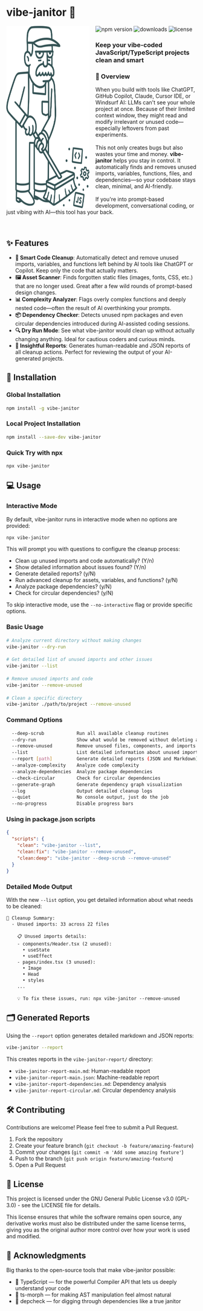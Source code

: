 # vibe-janitor 🧹

<div align="center">
<img src="https://raw.githubusercontent.com/TravnikovDev/vibe-janitor/main/static/vibe-janitor.svg" align="left" height="480" width="220" alt="vibe-janitor mascot"  style="margin-right:16px">

<p align="left">
  <img src="https://img.shields.io/npm/v/vibe-janitor.svg" alt="npm version">
  <img src="https://img.shields.io/npm/dm/vibe-janitor.svg" alt="downloads">
  <img src="https://img.shields.io/github/license/TravnikovDev/vibe-janitor.svg" alt="license">
</p>

<h3 align="left"><b>Keep your vibe-coded JavaScript/TypeScript projects clean and smart</b></h3>

<h3 align="left">🌟 Overview</h3>

<p align="left">
When you build with tools like ChatGPT, GitHub Copilot, Claude, Cursor IDE, or Windsurf AI: LLMs can't see your whole project at once. Because of their limited context window, they might read and modify irrelevant or unused code—especially leftovers from past experiments.
<br><br>
This not only creates bugs but also wastes your time and money. <strong>vibe-janitor</strong> helps you stay in control. It automatically finds and removes unused imports, variables, functions, files, and dependencies—so your codebase stays clean, minimal, and AI-friendly.
<br><br>
If you're into prompt-based development, conversational coding, or just vibing with AI—this tool has your back.
</p>
</div>

<br clear="all">

## ✨ Features

- **🧹 Smart Code Cleanup**: Automatically detect and remove unused imports, variables, and functions left behind by AI tools like ChatGPT or Copilot. Keep only the code that actually matters.
- **🖼️ Asset Scanner**: Finds forgotten static files (images, fonts, CSS, etc.) that are no longer used. Great after a few wild rounds of prompt-based design changes.
- **📊 Complexity Analyzer**: Flags overly complex functions and deeply nested code—often the result of AI overthinking your prompts.
- **📦 Dependency Checker**: Detects unused npm packages and even circular dependencies introduced during AI-assisted coding sessions.
- **🔍 Dry Run Mode**: See what vibe-janitor would clean up without actually changing anything. Ideal for cautious coders and curious minds.
- **📝 Insightful Reports**: Generates human-readable and JSON reports of all cleanup actions. Perfect for reviewing the output of your AI-generated projects.

## 🚀 Installation

### Global Installation

```bash
npm install -g vibe-janitor
```

### Local Project Installation

```bash
npm install --save-dev vibe-janitor
```

### Quick Try with npx

```bash
npx vibe-janitor
```

## 💻 Usage

### Interactive Mode

By default, vibe-janitor runs in interactive mode when no options are provided:

```bash
npx vibe-janitor
```

This will prompt you with questions to configure the cleanup process:
- Clean up unused imports and code automatically? (Y/n)
- Show detailed information about issues found? (Y/n)
- Generate detailed reports? (y/N)
- Run advanced cleanup for assets, variables, and functions? (y/N)
- Analyze package dependencies? (y/N)
- Check for circular dependencies? (y/N)

To skip interactive mode, use the `--no-interactive` flag or provide specific options.

### Basic Usage

```bash
# Analyze current directory without making changes
vibe-janitor --dry-run

# Get detailed list of unused imports and other issues
vibe-janitor --list

# Remove unused imports and code
vibe-janitor --remove-unused

# Clean a specific directory
vibe-janitor ./path/to/project --remove-unused
```

### Command Options

```bash
  --deep-scrub            Run all available cleanup routines
  --dry-run               Show what would be removed without deleting anything
  --remove-unused         Remove unused files, components, and imports
  --list                  List detailed information about unused imports and other issues
  --report [path]         Generate detailed reports (JSON and Markdown)
  --analyze-complexity    Analyze code complexity
  --analyze-dependencies  Analyze package dependencies
  --check-circular        Check for circular dependencies
  --generate-graph        Generate dependency graph visualization
  --log                   Output detailed cleanup logs
  --quiet                 No console output, just do the job
  --no-progress           Disable progress bars
```

### Using in package.json scripts

```json
{
  "scripts": {
    "clean": "vibe-janitor --list",
    "clean:fix": "vibe-janitor --remove-unused",
    "clean:deep": "vibe-janitor --deep-scrub --remove-unused"
  }
}
```

### Detailed Mode Output

With the new `--list` option, you get detailed information about what needs to be cleaned:

```
📝 Cleanup Summary:
  - Unused imports: 33 across 22 files

    📋 Unused imports details:
    - components/Header.tsx (2 unused):
      • useState
      • useEffect
    - pages/index.tsx (3 unused):
      • Image
      • Head
      • styles
    ...

    💡 To fix these issues, run: npx vibe-janitor --remove-unused
```

## 🗂️ Generated Reports

Using the `--report` option generates detailed markdown and JSON reports:

```bash
vibe-janitor --report
```

This creates reports in the `vibe-janitor-report/` directory:

- `vibe-janitor-report-main.md`: Human-readable report
- `vibe-janitor-report-main.json`: Machine-readable report
- `vibe-janitor-report-dependencies.md`: Dependency analysis
- `vibe-janitor-report-circular.md`: Circular dependency analysis

## 🛠️ Contributing

Contributions are welcome! Please feel free to submit a Pull Request.

1. Fork the repository
2. Create your feature branch (`git checkout -b feature/amazing-feature`)
3. Commit your changes (`git commit -m 'Add some amazing feature'`)
4. Push to the branch (`git push origin feature/amazing-feature`)
5. Open a Pull Request

## 📝 License

This project is licensed under the GNU General Public License v3.0 (GPL-3.0) - see the LICENSE file for details.

This license ensures that while the software remains open source, any derivative works must also be distributed under the same license terms, giving you as the original author more control over how your work is used and modified.

## 🙏 Acknowledgments
Big thanks to the open-source tools that make vibe-janitor possible:

- 🧠 TypeScript — for the powerful Compiler API that lets us deeply understand your code
- 🧬 ts-morph — for making AST manipulation feel almost natural
- 🧰 depcheck — for digging through dependencies like a true janitor